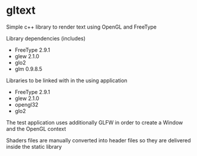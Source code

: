# gltext
Simple c++ library to render text using OpenGL and FreeType

Library dependencies (includes)
  * FreeType 2.9.1
  * glew 2.1.0
  * glo2
  * glm 0.9.8.5

Libraries to be linked with in the using application
  * FreeType 2.9.1
  * glew 2.1.0
  * opengl32
  * glo2

The test application uses additionally GLFW in order to create a Window and the OpenGL context

Shaders files are manually converted into header files so they are delivered inside the static library
